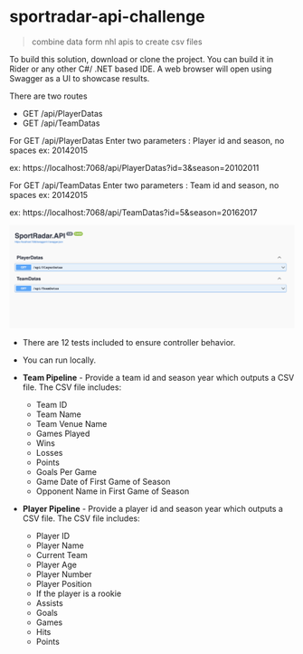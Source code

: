 # sportradar-api-challenge
 > combine data form nhl apis to create csv files

To build this solution, download or clone the project. You can build it in Rider or any other C#/ .NET based IDE.
A web browser will open using Swagger as a UI to showcase results. 

There are two routes
* GET /api/PlayerDatas
* GET /api/TeamDatas

For GET /api/PlayerDatas
Enter two parameters : Player id and season, no spaces ex: 20142015

ex: https://localhost:7068/api/PlayerDatas?id=3&season=20102011

For GET /api/TeamDatas 
Enter two parameters : Team id and season, no spaces ex: 20142015

ex: https://localhost:7068/api/TeamDatas?id=5&season=20162017


![image](sc1.png)


* There are 12 tests included to ensure controller behavior. 
* You can run locally.



* **Team Pipeline** - Provide a team id and season year which outputs a CSV file. The CSV file includes:
  * Team ID
  * Team Name
  * Team Venue Name
  * Games Played
  * Wins
  * Losses
  * Points
  * Goals Per Game
  * Game Date of First Game of Season
  * Opponent Name in First Game of Season
* **Player Pipeline** - Provide a player id and season year which outputs a CSV file. The CSV file includes:
  * Player ID
  * Player Name
  * Current Team
  * Player Age
  * Player Number
  * Player Position
  * If the player is a rookie
  * Assists
  * Goals
  * Games
  * Hits
  * Points



